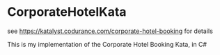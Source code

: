 # CorporateHotelKata
see https://katalyst.codurance.com/corporate-hotel-booking for details

This is my implementation of the Corporate Hotel Booking Kata, in C#
